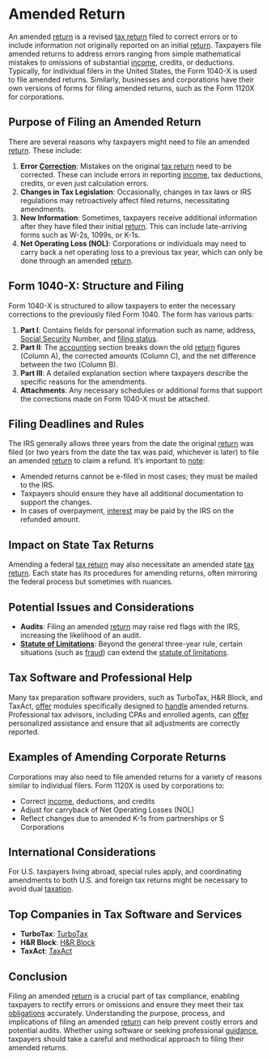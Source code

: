 # Amended Return

An amended [return](../r/return.md) is a revised [tax return](../t/tax_return.md) filed to correct errors or to include information not originally reported on an initial [return](../r/return.md). Taxpayers file amended returns to address errors ranging from simple mathematical mistakes to omissions of substantial [income](../i/income.md), credits, or deductions. Typically, for individual filers in the United States, the Form 1040-X is used to file amended returns. Similarly, businesses and corporations have their own versions of forms for filing amended returns, such as the Form 1120X for corporations.

## Purpose of Filing an Amended Return

There are several reasons why taxpayers might need to file an amended [return](../r/return.md). These include:

1. **Error [Correction](../c/correction.md)**: Mistakes on the original [tax return](../t/tax_return.md) need to be corrected. These can include errors in reporting [income](../i/income.md), tax deductions, credits, or even just calculation errors.
2. **Changes in Tax Legislation**: Occasionally, changes in tax laws or IRS regulations may retroactively affect filed returns, necessitating amendments.
3. **New Information**: Sometimes, taxpayers receive additional information after they have filed their initial [return](../r/return.md). This can include late-arriving forms such as W-2s, 1099s, or K-1s.
4. **Net Operating Loss (NOL)**: Corporations or individuals may need to carry back a net operating loss to a previous tax year, which can only be done through an amended [return](../r/return.md).

## Form 1040-X: Structure and Filing

Form 1040-X is structured to allow taxpayers to enter the necessary corrections to the previously filed Form 1040. The form has various parts:

1. **Part I**: Contains fields for personal information such as name, address, [Social Security](../s/social_security.md) Number, and [filing status](../f/filing_status.md).
2. **Part II**: The [accounting](../a/accounting.md) section breaks down the old [return](../r/return.md) figures (Column A), the corrected amounts (Column C), and the net difference between the two (Column B).
3. **Part III**: A detailed explanation section where taxpayers describe the specific reasons for the amendments.
4. **Attachments**: Any necessary schedules or additional forms that support the corrections made on Form 1040-X must be attached.

## Filing Deadlines and Rules

The IRS generally allows three years from the date the original [return](../r/return.md) was filed (or two years from the date the tax was paid, whichever is later) to file an amended [return](../r/return.md) to claim a refund. It’s important to [note](../n/note.md):

- Amended returns cannot be e-filed in most cases; they must be mailed to the IRS.
- Taxpayers should ensure they have all additional documentation to support the changes.
- In cases of overpayment, [interest](../i/interest.md) may be paid by the IRS on the refunded amount.

## Impact on State Tax Returns

Amending a federal [tax return](../t/tax_return.md) may also necessitate an amended state [tax return](../t/tax_return.md). Each state has its procedures for amending returns, often mirroring the federal process but sometimes with nuances.

## Potential Issues and Considerations

- **Audits**: Filing an amended [return](../r/return.md) may raise red flags with the IRS, increasing the likelihood of an audit.
- **[Statute of Limitations](../s/statute_of_limitations.md)**: Beyond the general three-year rule, certain situations (such as [fraud](../f/fraud.md)) can extend the [statute of limitations](../s/statute_of_limitations.md).

## Tax Software and Professional Help

Many tax preparation software providers, such as TurboTax, H&R Block, and TaxAct, [offer](../o/offer.md) modules specifically designed to [handle](../h/handle.md) amended returns. Professional tax advisors, including CPAs and enrolled agents, can [offer](../o/offer.md) personalized assistance and ensure that all adjustments are correctly reported.

## Examples of Amending Corporate Returns

Corporations may also need to file amended returns for a variety of reasons similar to individual filers. Form 1120X is used by corporations to:

- Correct [income](../i/income.md), deductions, and credits
- Adjust for carryback of Net Operating Losses (NOL)
- Reflect changes due to amended K-1s from partnerships or S Corporations

## International Considerations

For U.S. taxpayers living abroad, special rules apply, and coordinating amendments to both U.S. and foreign tax returns might be necessary to avoid dual [taxation](../t/taxation.md).

## Top Companies in Tax Software and Services

- **TurboTax**: [TurboTax](https://turbotax.intuit.com)
- **H&R Block**: [H&R Block](https://www.hrblock.com)
- **TaxAct**: [TaxAct](https://www.taxact.com)

## Conclusion

Filing an amended [return](../r/return.md) is a crucial part of tax compliance, enabling taxpayers to rectify errors or omissions and ensure they meet their tax [obligations](../o/obligation.md) accurately. Understanding the purpose, process, and implications of filing an amended [return](../r/return.md) can help prevent costly errors and potential audits. Whether using software or seeking professional [guidance](../g/guidance.md), taxpayers should take a careful and methodical approach to filing their amended returns.
